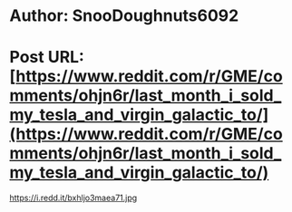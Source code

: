 # Author: SnooDoughnuts6092
# Post URL: [https://www.reddit.com/r/GME/comments/ohjn6r/last_month_i_sold_my_tesla_and_virgin_galactic_to/](https://www.reddit.com/r/GME/comments/ohjn6r/last_month_i_sold_my_tesla_and_virgin_galactic_to/)


https://i.redd.it/bxhljo3maea71.jpg